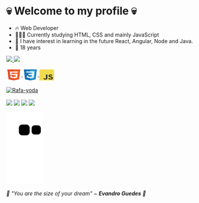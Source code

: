 # 💀 Welcome to my profile 💀

- 🔥 Web Developer
- 👨🏻‍💻 Currently studying HTML, CSS and mainly JavaScript
- 📕 I have interest in learning in the future React, Angular, Node and Java.
- 🐲 18 years

<!-- GitHub Stats -->
<div>
  <a href="https://github.com/gcolares95">
  <img height="170em" src="https://github-readme-stats.vercel.app/api?username=gcolares95&show_icons=true&theme=tokyonight&include_all_commits=true&count_private=true"/>
  <img height="170em" src="https://github-readme-stats.vercel.app/api/top-langs/?username=gcolares95&layout=compact&langs_count=7&theme=tokyonight"/>
</div>

<!-- Icones de linguagens de programação -->
<div style="display: inline_block"><br>
   <img align="center" alt="guilherme-html5" height="30" width="40" src="https://github.com/devicons/devicon/blob/master/icons/html5/html5-original.svg">
   <img align="center" alt="guilherme-css3" height="30" width="40" src="https://github.com/devicons/devicon/blob/master/icons/css3/css3-original.svg">
   <img align="center" alt="guilherme-js" height="30" width="40" src="https://github.com/devicons/devicon/blob/master/icons/javascript/javascript-original.svg">
   <!-- <img align="center" alt="guilherme-react" height="30" width="40" src="https://github.com/devicons/devicon/blob/master/icons/react/react-original.svg"> -->
   <br><br>
   <img display="center" alt="Rafa-yoda" height="200" width="300" src="https://64.media.tumblr.com/a8a17c989a9ef0fb1c689adb569b9564/d53c93fa07188bc5-4f/s640x960/9e91121675c2800e613649bb5b955c94d0bb1ec3.gifv">
</div>
	
<br>

<!-- 	Redes sociais e cobrinha -->
<!-- Redes sociais -->
<div> 
  <a href="https://www.linkedin.com/in/gcolares95/" target="_blank"><img src="https://img.shields.io/badge/LinkedIn-0077B5?style=for-the-badge&logo=linkedin&logoColor=white"></a>
  <a href="https://www.instagram.com/gcolares95/" target="_blank"><img src="https://img.shields.io/badge/Instagram-E4405F?style=for-the-badge&logo=instagram&logoColor=white"></a>
  <a href="https://www.facebook.com/guilherme.colares.5895/" target="_blank"><img src="https://img.shields.io/badge/Facebook-1877F2?style=for-the-badge&logo=facebook&logoColor=white"></a>
<a href="mailto:gcolares95@gmail.com"><img src="https://img.shields.io/badge/Gmail-D14836?style=for-the-badge&logo=gmail&logoColor=white" target="_blank"></a>
	
<!-- Cobrinha -->
![Snake animation](https://github.com/rafaballerini/rafaballerini/blob/output/github-contribution-grid-snake.svg)
</div>
  
<em>🚀 "You are the size of your dream" ~ **Evandro Guedes** 🚀</em>
